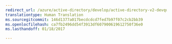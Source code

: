 ```yaml
---
redirect_url: /azure/active-directory/develop/active-directory-v2-devquickstarts-android
translationtype: Human Translation
ms.sourcegitcommit: 146d1377a017becdcdcd7fed7b97f07c2cb2bb39
ms.openlocfilehash: ca7fb2496dd54f3913df607900619612750f36e0
ms.lasthandoff: 01/18/2017

---
```

